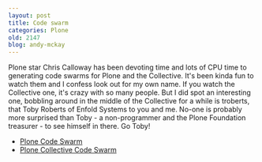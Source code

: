 ```yaml
---
layout: post
title: Code swarm
categories: Plone
old: 2147
blog: andy-mckay
---
```

<p>Plone star Chris Calloway has been devoting time and lots of CPU time to generating code swarms for Plone and the Collective. It's been kinda fun to watch them and I confess look out for my own name. If you watch the Collective one, it's crazy with so many people. But I did spot an interesting one, bobbling around in the middle of the Collective for a while is troberts, that Toby Roberts of Enfold Systems to you and me. No-one is probably more surprised than Toby - a non-programmer and the Plone Foundation treasurer - to see himself in there. Go Toby!</p>
<ul>
<li><a href="http://vimeo.com/2075738">Plone Code Swarm</a></li>
<li><a href="http://vimeo.com/2087048">Plone Collective Code Swarm</a></li>
</ul>